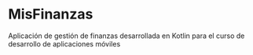 # MisFinanzas
Aplicación de gestión de finanzas desarrollada en Kotlin para el curso de desarrollo de aplicaciones móviles
